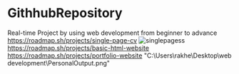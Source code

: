 # GithhubRepository
Real-time Project by using web development from beginner to advance 
https://roadmap.sh/projects/single-page-cv
![singlepagess](https://github.com/user-attachments/assets/c4bf4da0-90f8-4d0f-b16e-df9101c30968)
https://roadmap.sh/projects/basic-html-website
https://roadmap.sh/projects/portfolio-website
"C:\Users\rakhe\Desktop\web development\PersonalOutput.png"
